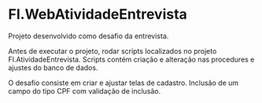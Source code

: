 # FI.WebAtividadeEntrevista

Projeto desenvolvido como desafio da entrevista.

Antes de executar o projeto, rodar scripts localizados no projeto FI.AtividadeEntrevista.
Scripts contém criação e alteração nas procedures e ajustes do banco de dados.

O desafio consiste em criar e ajustar telas de cadastro. Inclusão de um campo do tipo CPF com validação de inclusão.
